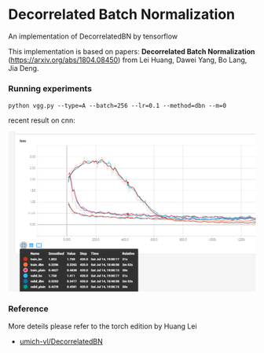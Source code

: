 # Decorrelated Batch Normalization
An implementation of DecorrelatedBN by tensorflow


This implementation is based on papers: 
<b>Decorrelated Batch Normalization</b> (https://arxiv.org/abs/1804.08450) 
from Lei Huang, Dawei Yang, Bo Lang, Jia Deng.

### Running experiments
```buildoutcfg
python vgg.py --type=A --batch=256 --lr=0.1 --method=dbn --m=0
```

recent result on cnn:

<img src="result/cnn.jpg"></img>



### Reference
More deteils please refer to the torch edition by Huang Lei 
- [umich-vl/DecorrelatedBN](https://github.com/umich-vl/DecorrelatedBN)


